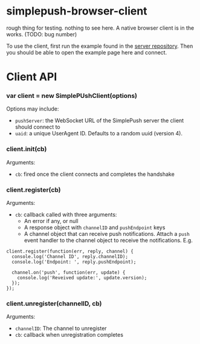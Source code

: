 simplepush-browser-client
=========================

rough thing for testing. nothing to see here. A native browser client is in the works. (TODO: bug number)

To use the client, first run the example found in the [server repository](https://github.com/zaach/node-simplepush).
Then you should be able to open the example page here and connect.


Client API
====

### var client = new SimplePUshClient(options)

Options may include:

* `pushServer`: the WebSocket URL of the SimplePush server the client should connect to
* `uaid`: a unique UserAgent ID. Defaults to a random uuid (version 4).

### client.init(cb)
Arguments:

* `cb`: fired once the client connects and completes the handshake

### client.register(cb)
Arguments:

* `cb`: callback called with three arguments:
  * An error if any, or null
  * A response object with `channelID` and `pushEndpoint` keys
  * A channel object that can receive push notifications. Attach a `push` event handler to the channel object to receive the notifications. E.g.


```
client.register(function(err, reply, channel) {
  console.log('Channel ID', reply.channelID);
  console.log('Endpoint: ', reply.pushEndpoint);

  channel.on('push', function(err, update) {
    console.log('Reveived update:', update.version);
  });
});
```


### client.unregister(channelID, cb)
Arguments:

* `channelID`: The channel to unregister
* `cb`: callback when unregistration completes


